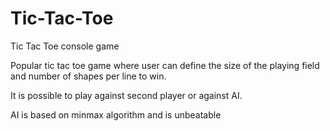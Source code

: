# Tic-Tac-Toe
Tic Tac Toe console game

Popular tic tac toe game where user can define the size of the playing field and number of shapes per line to win.

It is possible to play against second player or against AI.

AI is based on minmax algorithm and is unbeatable
